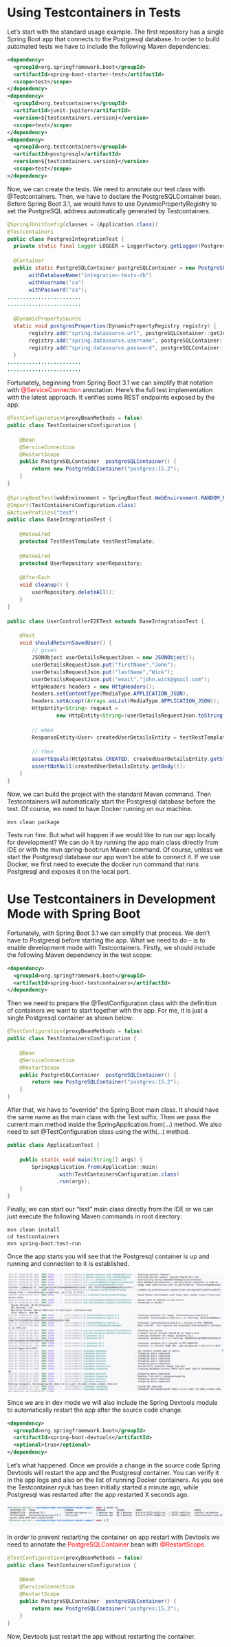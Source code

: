 # Using Testcontainers in Tests

Let’s start with the standard usage example. The first repository has a single Spring Boot app that connects to the Postgresql database.
In order to build automated tests we have to include the following Maven dependencies:

```xml
<dependency>
  <groupId>org.springframework.boot</groupId>
  <artifactId>spring-boot-starter-test</artifactId>
  <scope>test</scope>
</dependency>
<dependency>
  <groupId>org.testcontainers</groupId>
  <artifactId>junit-jupiter</artifactId>
  <version>${testcontainers.version}</version>
  <scope>test</scope>
</dependency>
<dependency>
  <groupId>org.testcontainers</groupId>
  <artifactId>postgresql</artifactId>
  <version>${testcontainers.version}</version>
  <scope>test</scope>
</dependency>
```
Now, we can create the tests. We need to annotate our test class with @Testcontainers.
Then, we have to declare the PostgreSQLContainer bean. Before Spring Boot 3.1, we would have to use DynamicPropertyRegistry to set the PostgreSQL address automatically generated by Testcontainers.

```java
@SpringJUnitConfig(classes = {Application.class})
@Testcontainers
public class PostgresIntegrationTest {
  private static final Logger LOGGER = LoggerFactory.getLogger(PostgresIntegrationTest.class);

  @Container
  public static PostgreSQLContainer postgreSQLContainer = new PostgreSQLContainer("postgres:12")
      .withDatabaseName("integration-tests-db")
      .withUsername("sa")
      .withPassword("sa");
........................
........................

  @DynamicPropertySource
  static void postgresProperties(DynamicPropertyRegistry registry) {
       registry.add("spring.datasource.url", postgreSQLContainer::getJdbcUrl);
       registry.add("spring.datasource.username", postgreSQLContainer::getUsername);
       registry.add("spring.datasource.password", postgreSQLContainer::getPassword);
  }
........................
........................
```

Fortunately, beginning from Spring Boot 3.1 we can simplify that notation with <span style="color:red">@ServiceConnection</span> annotation.
Here’s the full test implementation with the latest approach. It verifies some REST endpoints exposed by the app.

```java
@TestConfiguration(proxyBeanMethods = false)
public class TestContainersConfiguration {

    @Bean
    @ServiceConnection
    @RestartScope
    public PostgreSQLContainer  postgreSQLContainer() {
        return new PostgreSQLContainer("postgres:15.2");
    }
}

@SpringBootTest(webEnvironment = SpringBootTest.WebEnvironment.RANDOM_PORT)
@Import(TestContainersConfiguration.class)
@ActiveProfiles("test")
public class BaseIntegrationTest {

    @Autowired
    protected TestRestTemplate testRestTemplate;

    @Autowired
    protected UserRepository userRepository;

    @AfterEach
    void cleanup() {
        userRepository.deleteAll();
    }
}

public class UserControllerE2ETest extends BaseIntegrationTest {

    @Test
    void shouldReturnSavedUser() {
        // given
        JSONObject userDetailsRequestJson = new JSONObject();
        userDetailsRequestJson.put("firstName","John");
        userDetailsRequestJson.put("lastName","Wick");
        userDetailsRequestJson.put("email","john.wick@gmail.com");
        HttpHeaders headers = new HttpHeaders();
        headers.setContentType(MediaType.APPLICATION_JSON);
        headers.setAccept(Arrays.asList(MediaType.APPLICATION_JSON));
        HttpEntity<String> request =
                new HttpEntity<String>(userDetailsRequestJson.toString(), headers);

        // when
        ResponseEntity<User> createdUserDetailsEntity = testRestTemplate.postForEntity("/api/users", request, User.class);

        // then
        assertEquals(HttpStatus.CREATED, createdUserDetailsEntity.getStatusCode());
        assertNotNull(createdUserDetailsEntity.getBody());
    }
}
```
Now, we can build the project with the standard Maven command.
Then Testcontainers will automatically start the Postgresql database before the test. Of course, we need to have Docker running on our machine.

```command
mvn clean package
```
Tests run fine. But what will happen if we would like to run our app locally for development? We can do it by running the app main class directly from IDE or with the mvn spring-boot:run Maven command.
Of course, unless we start the Postgresql database our app won’t be able to connect it. If we use Docker, we first need to execute the docker run command that runs Postgresql and exposes it on the local port.

# Use Testcontainers in Development Mode with Spring Boot
Fortunately, with Spring Boot 3.1 we can simplify that process. We don’t have to Postgresql before starting the app.
What we need to do – is to enable development mode with Testcontainers. Firstly, we should include the following Maven dependency in the test scope:

```xml
<dependency>
  <groupId>org.springframework.boot</groupId>
  <artifactId>spring-boot-testcontainers</artifactId>
</dependency>
```

Then we need to prepare the @TestConfiguration class with the definition of containers we want to start together with the app.
For me, it is just a single Postgresql container as shown below:

```java
@TestConfiguration(proxyBeanMethods = false)
public class TestContainersConfiguration {

    @Bean
    @ServiceConnection
    @RestartScope
    public PostgreSQLContainer  postgreSQLContainer() {
        return new PostgreSQLContainer("postgres:15.2");
    }
}
```

After that, we have to “override” the Spring Boot main class. It should have the same name as the main class with the Test suffix. Then we pass the current main method inside the SpringApplication.from(...) method. We also need to set @TestConfiguration class using the with(...) method.

```java
public class ApplicationTest {

    public static void main(String[] args) {
        SpringApplication.from(Application::main)
                .with(TestContainersConfiguration.class)
                .run(args);
    }
}
```

Finally, we can start our “test” main class directly from the IDE or we can just execute the following Maven commands in root directory:
```command
mvn clean install
cd testcontainers
mvn spring-boot:test-run
```
Once the app starts you will see that the Postgresql container is up and running and connection to it is established.

![Start Spring boot app](./img/app-start.png "Start Spring boot app")

Since we are in dev mode we will also include the Spring Devtools module to automatically restart the app after the source code change.
```xml
<dependency>
  <groupId>org.springframework.boot</groupId>
  <artifactId>spring-boot-devtools</artifactId>
  <optional>true</optional>
</dependency>
```
Let’s what happened. Once we provide a change in the source code Spring Devtools will restart the app and the Postgresql container. You can verify it in the app logs and also on the list of running Docker containers. As you see the Testcontainer ryuk has been initially started a minute ago, while Postgresql was restarted after the app restarted X seconds ago.

![Docker process](./img/docker-ps.png "Docker process")

In order to prevent restarting the container on app restart with Devtools we need to annotate the <span style="color:red">PostgreSQLContainer</span> bean with <span style="color:red">@RestartScope</span>.

```java
@TestConfiguration(proxyBeanMethods = false)
public class TestContainersConfiguration {

    @Bean
    @ServiceConnection
    @RestartScope
    public PostgreSQLContainer  postgreSQLContainer() {
        return new PostgreSQLContainer("postgres:15.2");
    }
}
```
Now, Devtools just restart the app without restarting the container.
